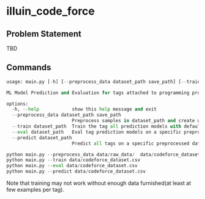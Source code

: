 # illuin_code_force

## Problem Statement

TBD

## Commands
```python
usage: main.py [-h] [--preprocess_data dataset_path save_path] [--train dataset_path] [--eval dataset_path] [--predict dataset_path]

ML Model Prediction and Evaluation for tags attached to programming problems

options:
  -h, --help            show this help message and exit
  --preprocess_data dataset_path save_path
                        Preprocess samples in dataset_path and create working csv with extracted code description and tags. Default value fixed to data/raw_data/
  --train dataset_path  Train the tag all prediction models with default parameters on a preprocessed dataset
  --eval dataset_path   Eval tag prediction models on a specific preprocessed dataset
  --predict dataset_path
                        Predict all tags on a specific preprocessed dataset
```

```python
python main.py --preprocess_data data/raw_data/  data/codeforce_dataset_bis.csv
python main.py --train data/codeforce_dataset.csv
python main.py --eval data/codeforce_dataset.csv  
python main.py --predict data/codeforce_dataset.csv
```

Note that training may not work without enough data furnished(at least at few examples per tag).
